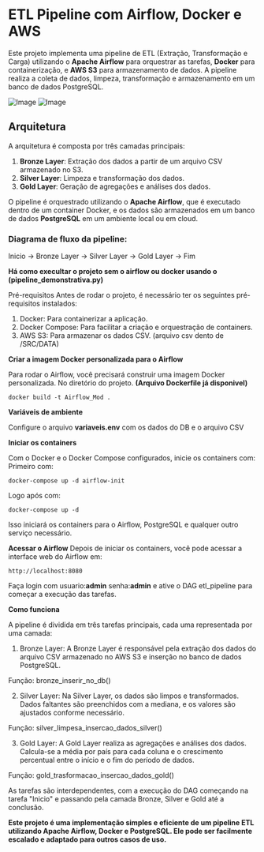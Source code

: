 # ETL Pipeline com Airflow, Docker e AWS

Este projeto implementa uma pipeline de ETL (Extração, Transformação e Carga) utilizando o **Apache Airflow** para orquestrar as tarefas, **Docker** para containerização, e **AWS S3** para armazenamento de dados. A pipeline realiza a coleta de dados, limpeza, transformação e armazenamento em um banco de dados PostgreSQL.

![Image](https://github.com/user-attachments/assets/558f79bb-fdd9-4de7-8969-5992737a3e53)
![Image](https://github.com/user-attachments/assets/ad50eb45-9bd3-45fd-ac8d-4c44204e1227)

## Arquitetura

A arquitetura é composta por três camadas principais:
1. **Bronze Layer**: Extração dos dados a partir de um arquivo CSV armazenado no S3.
2. **Silver Layer**: Limpeza e transformação dos dados.
3. **Gold Layer**: Geração de agregações e análises dos dados.

O pipeline é orquestrado utilizando o **Apache Airflow**, que é executado dentro de um container Docker, e os dados são armazenados em um banco de dados **PostgreSQL** em um ambiente local ou em cloud.

### Diagrama de fluxo da pipeline:

Inicio -> Bronze Layer -> Silver Layer -> Gold Layer -> Fim

**Há como execultar o projeto sem  o airflow ou docker usando o (pipeline_demonstrativa.py)**

Pré-requisitos
Antes de rodar o projeto, é necessário ter os seguintes pré-requisitos instalados:

1. Docker: Para containerizar a aplicação.
2. Docker Compose: Para facilitar a criação e orquestração de containers.
3. AWS S3: Para armazenar os dados CSV. (arquivo csv dento de /SRC/DATA)

**Criar a imagem Docker personalizada para o Airflow**

Para rodar o Airflow, você precisará construir uma imagem Docker personalizada. No diretório do projeto. **(Arquivo Dockerfile já disponivel)**

```
docker build -t Airflow_Mod .
```


**Variáveis de ambiente**

Configure o arquivo **variaveis.env** com os dados do DB e o arquivo CSV

**Iniciar os containers**

Com o Docker e o Docker Compose configurados, inicie os containers com:
Primeiro com:

```
docker-compose up -d airflow-init
```

Logo após com:
```
docker-compose up -d
```

Isso iniciará os containers para o Airflow, PostgreSQL e qualquer outro serviço necessário.

**Acessar o Airflow**
Depois de iniciar os containers, você pode acessar a interface web do Airflow em:
```
http://localhost:8080
```
Faça login com 
usuario:**admin** senha:**admin** 
e ative o DAG etl_pipeline para começar a execução das tarefas.

**Como funciona**

A pipeline é dividida em três tarefas principais, cada uma representada por uma camada:

1. Bronze Layer:
A Bronze Layer é responsável pela extração dos dados do arquivo CSV armazenado no AWS S3 e inserção no banco de dados PostgreSQL.

Função: bronze_inserir_no_db()

2. Silver Layer:
Na Silver Layer, os dados são limpos e transformados. Dados faltantes são preenchidos com a mediana, e os valores são ajustados conforme necessário.

Função: silver_limpesa_insercao_dados_silver()

3. Gold Layer:
A Gold Layer realiza as agregações e análises dos dados. Calcula-se a média por país para cada coluna e o crescimento percentual entre o início e o fim do período de dados.

Função: gold_trasformacao_insercao_dados_gold()

As tarefas são interdependentes, com a execução do DAG começando na tarefa "Inicio" e passando pela camada Bronze, Silver e Gold até a conclusão.

**Este projeto é uma implementação simples e eficiente de um pipeline ETL utilizando Apache Airflow, Docker e PostgreSQL. Ele pode ser facilmente escalado e adaptado para outros casos de uso.**
